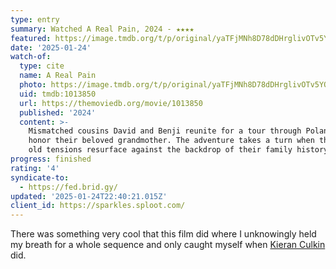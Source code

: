 ```yaml
---
type: entry
summary: Watched A Real Pain, 2024 - ★★★★
featured: https://image.tmdb.org/t/p/original/yaTFjMNh8D78dDHrglivOTv5YOx.jpg
date: '2025-01-24'
watch-of:
  type: cite
  name: A Real Pain
  photo: https://image.tmdb.org/t/p/original/yaTFjMNh8D78dDHrglivOTv5YOx.jpg
  uid: tmdb:1013850
  url: https://themoviedb.org/movie/1013850
  published: '2024'
  content: >-
    Mismatched cousins David and Benji reunite for a tour through Poland to
    honor their beloved grandmother. The adventure takes a turn when the pair's
    old tensions resurface against the backdrop of their family history.
progress: finished
rating: '4'
syndicate-to:
  - https://fed.brid.gy/
updated: '2025-01-24T22:40:21.015Z'
client_id: https://sparkles.sploot.com/
---
```

There was something very cool that this film did where I unknowingly held my breath for a whole sequence and only caught myself when [Kieran Culkin](https://www.themoviedb.org/person/18793-kieran-culkin) did.
